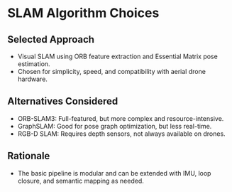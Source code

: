 # SLAM Algorithm Choices

## Selected Approach
- Visual SLAM using ORB feature extraction and Essential Matrix pose estimation.
- Chosen for simplicity, speed, and compatibility with aerial drone hardware.

## Alternatives Considered
- ORB-SLAM3: Full-featured, but more complex and resource-intensive.
- GraphSLAM: Good for pose graph optimization, but less real-time.
- RGB-D SLAM: Requires depth sensors, not always available on drones.

## Rationale
- The basic pipeline is modular and can be extended with IMU, loop closure, and semantic mapping as needed.
